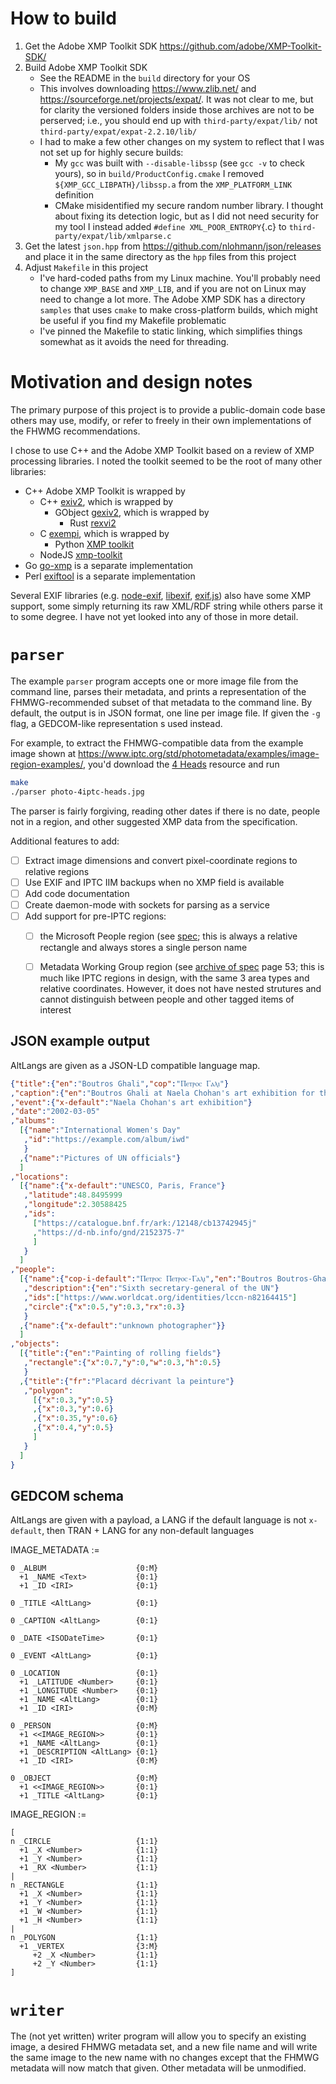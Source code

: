 # How to build

1. Get the Adobe XMP Toolkit SDK <https://github.com/adobe/XMP-Toolkit-SDK/>
2. Build Adobe XMP  Toolkit SDK
    - See the README in the `build` directory for your OS
    - This involves downloading <https://www.zlib.net/> and <https://sourceforge.net/projects/expat/>. It was not clear to me, but for clarity the versioned folders inside those archives are not to be perserved; i.e., you should end up with `third-party/expat/lib/` not `third-party/expat/expat-2.2.10/lib/`
    - I had to make a few other changes on my system to reflect that I was not set up for highly secure builds:
        - My `gcc` was built with `--disable-libssp` (see `gcc -v` to check yours), so in `build/ProductConfig.cmake` I removed `${XMP_GCC_LIBPATH}/libssp.a` from the `XMP_PLATFORM_LINK` definition
        - CMake misidentified my secure random number library. I thought about fixing its detection logic, but as I did not need security for my tool I instead added `#define XML_POOR_ENTROPY`{.c} to `third-party/expat/lib/xmlparse.c`
3. Get the latest `json.hpp` from <https://github.com/nlohmann/json/releases> and place it in the same directory as the `hpp` files from this project
4. Adjust `Makefile` in this project
    - I've hard-coded paths from my Linux machine. You'll probably need to change `XMP_BASE` and `XMP_LIB`, and if you are not on Linux may need to change a lot more. The Adobe XMP SDK has a directory `samples` that uses `cmake` to make cross-platform builds, which might be useful if you find my Makefile problematic
    - I've pinned the Makefile to static linking, which simplifies things somewhat as it avoids the need for threading.

# Motivation and design notes

The primary purpose of this project is to provide a public-domain code base others may use, modify, or refer to freely in their own implementations of the FHWMG recommendations.

I chose to use C++ and the Adobe XMP Toolkit based on a review of XMP processing libraries. I noted the toolkit seemed to be the root of many other libraries:

- C++ Adobe XMP Toolkit is wrapped by
    - C++ [exiv2](https://www.exiv2.org/), which is wrapped by
        - GObject [gexiv2](https://wiki.gnome.org/Projects/gexiv2), which is wrapped by
            - Rust [rexvi2](https://github.com/felixc/rexiv2)
    - C [exempi](https://libopenraw.freedesktop.org/exempi/), which is wrapped by
        - Python [XMP toolkit](https://pypi.org/project/python-xmp-toolkit/)
    - NodeJS [xmp-toolkit](https://github.com/Lambda-IT/xmp-toolkit)
- Go [go-xmp](https://github.com/trimmer-io/go-xmp) is a separate implementation
- Perl [exiftool](https://exiftool.org/) is a separate implementation

Several EXIF libraries (e.g. [node-exif](https://github.com/tj/node-exif), [libexif](https://libexif.github.io/), [exif.js](https://github.com/exif-js/exif-js)) also have some XMP support, some simply returning its raw XML/RDF string while others parse it to some degree. I have not yet looked into any of those in more detail.

# `parser`

The example `parser` program accepts one or more image file from the command line, parses their metadata, and prints a representation of the FHMWG-recommended subset of that metadata to the command line. By default, the output is in JSON format, one line per image file. If given the `-g` flag, a GEDCOM-like representation s used instead.

For example, to extract the FHMWG-compatible data from the example image shown at <https://www.iptc.org/std/photometadata/examples/image-region-examples/>, you'd download the [4 Heads](https://www.iptc.org/std/photometadata/examples/image-region-examples/images/photo-4iptc-heads.jpg) resource and run

```bash
make
./parser photo-4iptc-heads.jpg
```

The parser is fairly forgiving, reading other dates if there is no date, people not in a region, and other suggested XMP data from the specification.

Additional features to add:

- [ ] Extract image dimensions and convert pixel-coordinate regions to relative regions
- [ ] Use EXIF and IPTC IIM backups when no XMP field is available
- [ ] Add code documentation
- [ ] Create daemon-mode with sockets for parsing as a service
- [ ] Add support for pre-IPTC regions:
    - [ ] the Microsoft People region (see [spec](https://docs.microsoft.com/en-us/windows/win32/wic/-wic-people-tagging?redirectedfrom=MSDN); this is always a relative rectangle and always stores a single person name
    - [ ] Metadata Working Group region (see [archive of spec](https://web.archive.org/web/20180919181934/www.metadataworkinggroup.org/pdf/mwg_guidance.pdf) page 53; this is much like IPTC regions in design, with the same 3 area types and relative coordinates. However, it does not have nested strutures and cannot distinguish between people and other tagged items of interest


## JSON example output

AltLangs are given as a JSON-LD compatible language map.

```json
{"title":{"en":"Boutros Ghali","cop":"Ⲡⲉⲧⲣⲟⲥ Ⲅⲁⲗⲓ"}
,"caption":{"en":"Boutros Ghali at Naela Chohan's art exhibition for the International Women's Day at UNESCO"}
,"event":{"x-default":"Naela Chohan's art exhibition"}
,"date":"2002-03-05"
,"albums":
  [{"name":"International Women's Day"
   ,"id":"https://example.com/album/iwd"
   }
  ,{"name":"Pictures of UN officials"}
  ]
,"locations":
  [{"name":{"x-default":"UNESCO, Paris, France"}
   ,"latitude":48.8495999
   ,"longitude":2.30588425
   ,"ids":
     ["https://catalogue.bnf.fr/ark:/12148/cb13742945j"
     ,"https://d-nb.info/gnd/2152375-7"
     ]
   }
  ]
,"people":
  [{"name":{"cop-i-default":"Ⲡⲉⲧⲣⲟⲥ Ⲡⲉⲧⲣⲟⲥ-Ⲅⲁⲗⲓ","en":"Boutros Boutros-Ghali"}
   ,"description":{"en":"Sixth secretary-general of the UN"}
   ,"ids":["https://www.worldcat.org/identities/lccn-n82164415"]
   ,"circle":{"x":0.5,"y":0.3,"rx":0.3}
   }
  ,{"name":{"x-default":"unknown photographer"}}
  ]
,"objects":
  [{"title":{"en":"Painting of rolling fields"}
   ,"rectangle":{"x":0.7,"y":0,"w":0.3,"h":0.5}
   }
  ,{"title":{"fr":"Placard décrivant la peinture"}
   ,"polygon":
     [{"x":0.3,"y":0.5}
     ,{"x":0.3,"y":0.6}
     ,{"x":0.35,"y":0.6}
     ,{"x":0.4,"y":0.5}
     ]
   }
  ]
}
```


## GEDCOM schema

AltLangs are given with a payload, a LANG if the default language is not `x-default`, then TRAN + LANG for any non-default languages

IMAGE_METADATA :=
```gedstruct
0 _ALBUM                    {0:M}
  +1 _NAME <Text>           {0:1}
  +1 _ID <IRI>              {0:1}
                            
0 _TITLE <AltLang>          {0:1}
                            
0 _CAPTION <AltLang>        {0:1}
                            
0 _DATE <ISODateTime>       {0:1}
                            
0 _EVENT <AltLang>          {0:1}
    
0 _LOCATION                 {0:1}
  +1 _LATITUDE <Number>     {0:1}
  +1 _LONGITUDE <Number>    {0:1}
  +1 _NAME <AltLang>        {0:1}
  +1 _ID <IRI>              {0:M}

0 _PERSON                   {0:M}
  +1 <<IMAGE_REGION>>       {0:1}
  +1 _NAME <AltLang>        {0:1}
  +1 _DESCRIPTION <AltLang> {0:1}
  +1 _ID <IRI>              {0:M}

0 _OBJECT                   {0:M}
  +1 <<IMAGE_REGION>>       {0:1}
  +1 _TITLE <AltLang>       {0:1}
```

IMAGE_REGION :=
```gedstruct
[
n _CIRCLE                   {1:1}
  +1 _X <Number>            {1:1}
  +1 _Y <Number>            {1:1}
  +1 _RX <Number>           {1:1}
|
n _RECTANGLE                {1:1}
  +1 _X <Number>            {1:1}
  +1 _Y <Number>            {1:1}
  +1 _W <Number>            {1:1}
  +1 _H <Number>            {1:1}
|
n _POLYGON                  {1:1}
  +1 _VERTEX                {3:M}
     +2 _X <Number>         {1:1}
     +2 _Y <Number>         {1:1}
]
```

# `writer`

The (not yet written) writer program will allow you to specify an existing image, a desired FHMWG metadata set, and a new file name and will write the same image to the new name with no changes except that the FHMWG metadata will now match that given. Other metadata will be unmodified.
